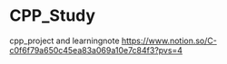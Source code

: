 # CPP_Study
cpp_project and learningnote
https://www.notion.so/C-c0f6f79a650c45ea83a069a10e7c84f3?pvs=4
